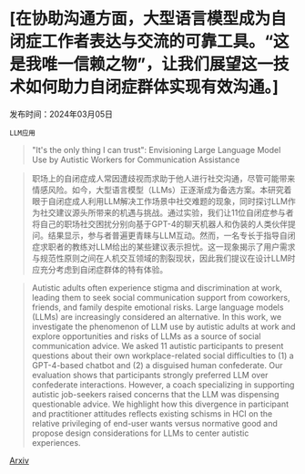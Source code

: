 # [在协助沟通方面，大型语言模型成为自闭症工作者表达与交流的可靠工具。“这是我唯一信赖之物”，让我们展望这一技术如何助力自闭症群体实现有效沟通。]

发布时间：2024年03月05日

`LLM应用`

> "It's the only thing I can trust": Envisioning Large Language Model Use by Autistic Workers for Communication Assistance

> 职场上的自闭症成人常因遭歧视而求助于他人进行社交沟通，尽管可能带来情感风险。如今，大型语言模型（LLMs）正逐渐成为备选方案。本研究着眼于自闭症成人利用LLM解决工作场景中社交难题的现象，同时探讨LLM作为社交建议源头所带来的机遇与挑战。通过实验，我们让11位自闭症参与者将自己的职场社交困扰分别向基于GPT-4的聊天机器人和伪装的人类伙伴提问。结果显示，参与者普遍更青睐与LLM互动。然而，一名专长于指导自闭症求职者的教练对LLM给出的某些建议表示担忧。这一现象揭示了用户需求与规范性原则之间在人机交互领域的割裂现状，因此我们提议在设计LLM时应充分考虑到自闭症群体的特有体验。

> Autistic adults often experience stigma and discrimination at work, leading them to seek social communication support from coworkers, friends, and family despite emotional risks. Large language models (LLMs) are increasingly considered an alternative. In this work, we investigate the phenomenon of LLM use by autistic adults at work and explore opportunities and risks of LLMs as a source of social communication advice. We asked 11 autistic participants to present questions about their own workplace-related social difficulties to (1) a GPT-4-based chatbot and (2) a disguised human confederate. Our evaluation shows that participants strongly preferred LLM over confederate interactions. However, a coach specializing in supporting autistic job-seekers raised concerns that the LLM was dispensing questionable advice. We highlight how this divergence in participant and practitioner attitudes reflects existing schisms in HCI on the relative privileging of end-user wants versus normative good and propose design considerations for LLMs to center autistic experiences.

[Arxiv](https://arxiv.org/abs/2403.03297)